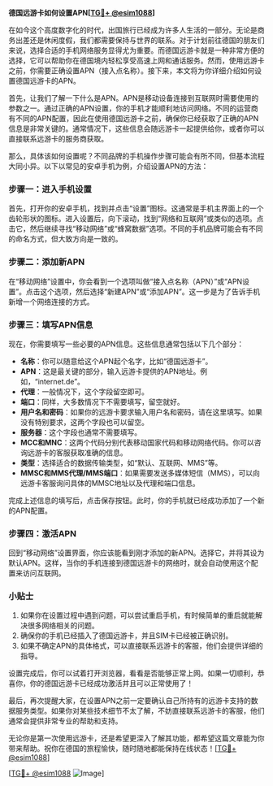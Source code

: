 **德国远游卡如何设置APN[[TG💪+ @esim1088](https://t.me/s/esim1088)]**

在如今这个高度数字化的时代，出国旅行已经成为许多人生活的一部分。无论是商务出差还是休闲度假，我们都需要保持与世界的联系。对于计划前往德国的朋友们来说，选择合适的手机网络服务显得尤为重要。而德国远游卡就是一种非常方便的选择，它可以帮助你在德国境内轻松享受高速上网和通话服务。然而，使用远游卡之前，你需要正确设置APN（接入点名称）。接下来，本文将为你详细介绍如何设置德国远游卡的APN。

首先，让我们了解一下什么是APN。APN是移动设备连接到互联网时需要使用的参数之一。通过正确的APN设置，你的手机才能顺利地访问网络。不同的运营商有不同的APN配置，因此在使用德国远游卡之前，确保你已经获取了正确的APN信息是非常关键的。通常情况下，这些信息会随远游卡一起提供给你，或者你可以直接联系远游卡的服务商获取。

那么，具体该如何设置呢？不同品牌的手机操作步骤可能会有所不同，但基本流程大同小异。以下以常见的安卓手机为例，介绍设置APN的方法：

### 步骤一：进入手机设置

首先，打开你的安卓手机，找到并点击“设置”图标。这通常是手机主界面上的一个齿轮形状的图标。进入设置后，向下滚动，找到“网络和互联网”或类似的选项。点击它，然后继续寻找“移动网络”或“蜂窝数据”选项。不同的手机品牌可能会有不同的命名方式，但大致方向是一致的。

### 步骤二：添加新APN

在“移动网络”设置中，你会看到一个选项叫做“接入点名称（APN）”或“APN设置”。点击这个选项，然后选择“新建APN”或“添加APN”。这一步是为了告诉手机新增一个网络连接的方式。

### 步骤三：填写APN信息

现在，你需要填写一些必要的APN信息。这些信息通常包括以下几个部分：

- **名称**：你可以随意给这个APN起个名字，比如“德国远游卡”。
- **APN**：这是最关键的部分，输入远游卡提供的APN地址。例如，“internet.de”。
- **代理**：一般情况下，这个字段留空即可。
- **端口**：同样，大多数情况下不需要填写，留空就好。
- **用户名和密码**：如果你的远游卡要求输入用户名和密码，请在这里填写。如果没有特别要求，这两个字段也可以留空。
- **服务器**：这个字段也通常不需要填写。
- **MCC和MNC**：这两个代码分别代表移动国家代码和移动网络代码。你可以咨询远游卡的客服获取准确的信息。
- **类型**：选择适合的数据传输类型，如“默认、互联网、MMS”等。
- **MMSC和MMS代理/MMS端口**：如果需要发送多媒体短信（MMS），可以向远游卡客服询问具体的MMSC地址以及代理和端口信息。

完成上述信息的填写后，点击保存按钮。此时，你的手机就已经成功添加了一个新的APN配置。

### 步骤四：激活APN

回到“移动网络”设置界面，你应该能看到刚才添加的新APN。选择它，并将其设为默认APN。这样，当你的手机连接到德国远游卡的网络时，就会自动使用这个配置来访问互联网。

### 小贴士

1. 如果你在设置过程中遇到问题，可以尝试重启手机，有时候简单的重启就能解决很多网络相关的问题。
2. 确保你的手机已经插入了德国远游卡，并且SIM卡已经被正确识别。
3. 如果不确定APN的具体格式，可以直接联系远游卡的客服，他们会提供详细的指导。

设置完成后，你可以试着打开浏览器，看看是否能够正常上网。如果一切顺利，恭喜你，你的德国远游卡已经成功激活并且可以正常使用了！

最后，再次提醒大家，在设置APN之前一定要确认自己所持有的远游卡支持的数据服务类型。如果你对某些技术细节不太了解，不妨直接联系远游卡的客服，他们通常会提供非常专业的帮助和支持。

无论你是第一次使用远游卡，还是希望更深入了解其功能，都希望这篇文章能为你带来帮助。祝你在德国的旅程愉快，随时随地都能保持在线状态！[[TG💪+ @esim1088](https://t.me/s/esim1088)]

[[TG💪+ @esim1088](https://t.me/s/esim1088) ![Image](https://i.postimg.cc/4NQfJmqS/Snipaste-2025-05-13-00-14-12.png)]